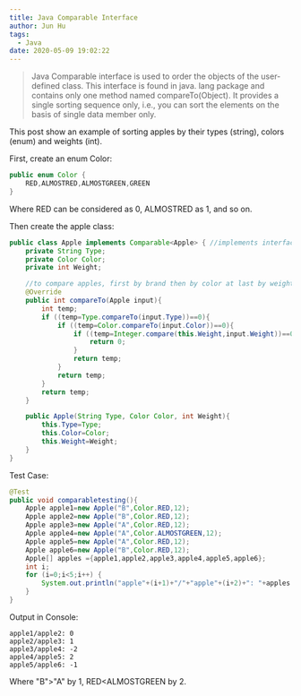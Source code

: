 ```yaml
---
title: Java Comparable Interface
author: Jun Hu
tags:
  - Java
date: 2020-05-09 19:02:22
---
```


>Java Comparable interface is used to order the objects of the user-defined class. This interface is found in java. lang package and contains only one method named compareTo(Object). It provides a single sorting sequence only, i.e., you can sort the elements on the basis of single data member only.

This post show an example of sorting apples by their types (string), colors (enum) and weights (int).

<!-- more -->

First, create an enum Color:
```java
public enum Color {
    RED,ALMOSTRED,ALMOSTGREEN,GREEN
}
```
Where RED can be considered as 0, ALMOSTRED as 1, and so on.

Then create the apple class:
```java
public class Apple implements Comparable<Apple> { //implements interface
    private String Type;
    private Color Color;
    private int Weight;

    //to compare apples, first by brand then by color at last by weight
    @Override
    public int compareTo(Apple input){
        int temp;
        if ((temp=Type.compareTo(input.Type))==0){
            if ((temp=Color.compareTo(input.Color))==0){
                if ((temp=Integer.compare(this.Weight,input.Weight))==0){
                    return 0;
                }
                return temp;
            }
            return temp;
        }
        return temp;
    }

    public Apple(String Type, Color Color, int Weight){
        this.Type=Type;
        this.Color=Color;
        this.Weight=Weight;
    }
}
```
Test Case:
```java
@Test
public void comparabletesting(){
	Apple apple1=new Apple("B",Color.RED,12);
	Apple apple2=new Apple("B",Color.RED,12);
	Apple apple3=new Apple("A",Color.RED,12);
	Apple apple4=new Apple("A",Color.ALMOSTGREEN,12);
	Apple apple5=new Apple("A",Color.RED,12);
	Apple apple6=new Apple("B",Color.RED,12);
	Apple[] apples ={apple1,apple2,apple3,apple4,apple5,apple6};
	int i;
	for (i=0;i<5;i++) {
		System.out.println("apple"+(i+1)+"/"+"apple"+(i+2)+": "+apples[i].compareTo(apples[i+1]));
	}
}
```
Output in Console:
```
apple1/apple2: 0
apple2/apple3: 1
apple3/apple4: -2
apple4/apple5: 2
apple5/apple6: -1
```
Where "B">"A" by 1, RED<ALMOSTGREEN by 2.

